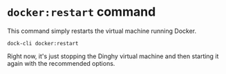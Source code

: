 # `docker:restart` command

This command simply restarts the virtual machine running Docker.

```
dock-cli docker:restart
```

Right now, it's just stopping the Dinghy virtual machine and then starting it again with the recommended options.
